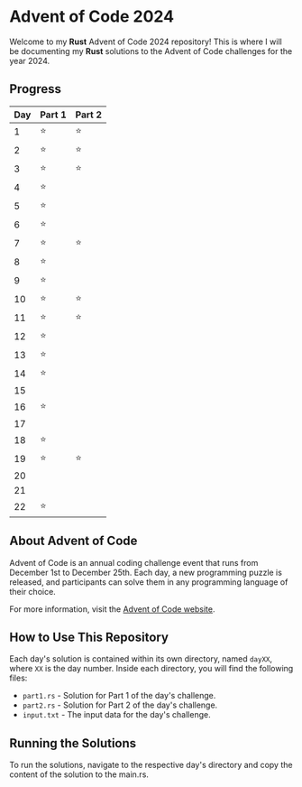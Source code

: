 # Advent of Code 2024

Welcome to my **Rust** Advent of Code 2024 repository! This is where I will be documenting my **Rust** solutions to the Advent of Code challenges for the year 2024.

## Progress

| Day | Part 1 | Part 2 |
| --- | ------ | ------ |
| 1   | ⭐️    | ⭐️    |
| 2   | ⭐️    | ⭐️    |
| 3   | ⭐️    | ⭐️    |
| 4   | ⭐️    |        |
| 5   | ⭐️    |        |
| 6   | ⭐️    |        |
| 7   | ⭐️    | ⭐️    |
| 8   | ⭐️    |        |
| 9   | ⭐️    |        |
| 10  | ⭐️    | ⭐️    |
| 11  | ⭐️    | ⭐️    |
| 12  | ⭐️    |        |
| 13  | ⭐️    |        |
| 14  | ⭐️    |        |
| 15  | ️      |        |
| 16  | ⭐️    |        |
| 17  |        |        |
| 18  | ⭐️    |        |
| 19  | ⭐️    | ⭐️    |
| 20  |        |        |
| 21  |        |        |
| 22  | ⭐️    |        |

## About Advent of Code

Advent of Code is an annual coding challenge event that runs from December 1st to December 25th. Each day, a new programming puzzle is released, and participants can solve them in any programming language of their choice.

For more information, visit the [Advent of Code website](https://adventofcode.com/).

## How to Use This Repository

Each day's solution is contained within its own directory, named `dayXX`, where `XX` is the day number. Inside each directory, you will find the following files:

- `part1.rs` - Solution for Part 1 of the day's challenge.
- `part2.rs` - Solution for Part 2 of the day's challenge.
- `input.txt` - The input data for the day's challenge.

## Running the Solutions

To run the solutions, navigate to the respective day's directory and copy the content of the solution to the main.rs.
